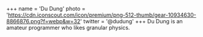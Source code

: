 +++
name = 'Du Dung'
photo = 'https://cdn.iconscout.com/icon/premium/png-512-thumb/gear-10934630-8866876.png?f=webp&w=32'
twitter = '@dudung'
+++
Du Dung is an amateur programmer who likes granular physics.
